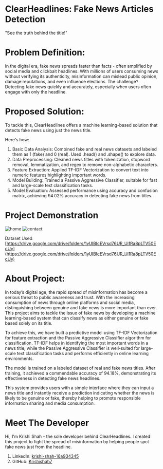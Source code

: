 # ClearHeadlines: Fake News Articles Detection
"See the truth behind the title!"

# Problem Definition:
In the digital era, fake news spreads faster than facts - often amplified by social media and clickbait headlines. With millions of users consuming news without verifying its authenticity, misinformation can mislead public opinion, damage reputations, and even influence elections. The challenge? Detecting fake news quickly and accurately, especially when users often engage with only the headline.

# Proposed Solution:
To tackle this, ClearHeadlines offers a machine learning-based solution that detects fake news using just the news title.

Here's how:
1. Basic Data Analysis: Combined fake and real news datasets and labeled them as 1 (fake) and 0 (real). Used .head() and .shape() to explore data.
2. Data Preprocessing: Cleaned news titles with tokenization, stopword removal, lemmatization, and regex to remove non-alphabetic characters.
3. Feature Extraction: Applied TF-IDF Vectorization to convert text into numeric features highlighting important words.
4. Model Building: Trained a Passive Aggressive Classifier, suitable for fast and large-scale text classification tasks.
5. Model Evaluation: Assessed performance using accuracy and confusion matrix, achieving 94.02% accuracy in detecting fake news from titles.

# Project Demonstration
![home](https://github.com/user-attachments/assets/1f99ac83-9580-42ec-a5b9-05138b664b73)
![contact](https://github.com/user-attachments/assets/7a720536-33c4-475a-b6f2-001a8952121b)

Dataset Used: [https://drive.google.com/drive/folders/1yUIBIcEVrsd76UR_Ui1Ra8pLTV50EcUy](https://drive.google.com/drive/folders/1yUIBIcEVrsd76UR_Ui1Ra8pLTV50EcUy)


# About Project:
In today’s digital age, the rapid spread of misinformation has become a serious threat to public awareness and trust. With the increasing consumption of news through online platforms and social media, distinguishing between genuine and fake news is more important than ever. This project aims to tackle the issue of fake news by developing a machine learning-based system that can classify news as either genuine or fake based solely on its title.

To achieve this, we have built a predictive model using TF-IDF Vectorization for feature extraction and the Passive Aggressive Classifier algorithm for classification. TF-IDF helps in identifying the most important words in a news title, while the Passive Aggressive Classifier is well-suited for large-scale text classification tasks and performs efficiently in online learning environments.

The model is trained on a labeled dataset of real and fake news titles. After training, it achieved a commendable accuracy of 94.18%, demonstrating its effectiveness in detecting fake news headlines.

This system provides users with a simple interface where they can input a news title and instantly receive a prediction indicating whether the news is likely to be genuine or fake, thereby helping to promote responsible information sharing and media consumption.

# Meet The Developer
Hi, I'm Krishi Shah - the sole developer behind ClearHeadlines. I created this project to fight the spread of misinformation by helping people spot fake news just from the headline.
1. LinkedIn: [krishi-shah-16a934345](https://www.linkedin.com/in/krishi-shah-16a934345/)
2. GitHub: [Krishishah7](https://github.com/Krishishah7/)
